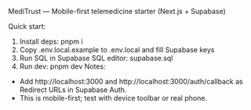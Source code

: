 MediTrust — Mobile-first telemedicine starter (Next.js + Supabase)

Quick start:
1) Install deps: pnpm i
2) Copy .env.local.example to .env.local and fill Supabase keys
3) Run SQL in Supabase SQL editor: supabase.sql
4) Run dev: pnpm dev
Notes:
- Add http://localhost:3000 and http://localhost:3000/auth/callback as Redirect URLs in Supabase Auth.
- This is mobile-first; test with device toolbar or real phone.

